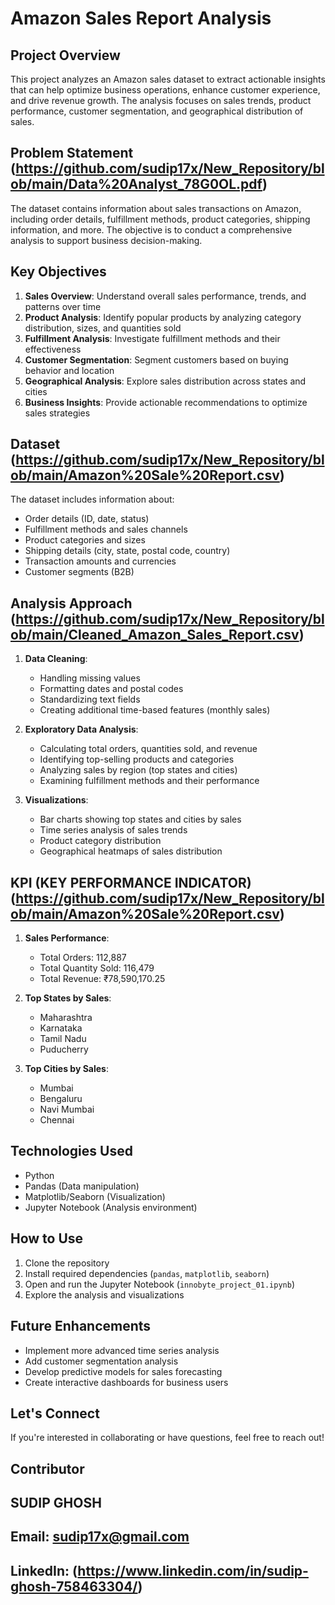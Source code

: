 # Amazon Sales Report Analysis

## Project Overview

This project analyzes an Amazon sales dataset to extract actionable insights that can help optimize business operations, enhance customer experience, and drive revenue growth. The analysis focuses on sales trends, product performance, customer segmentation, and geographical distribution of sales.

## Problem Statement (https://github.com/sudip17x/New_Repository/blob/main/Data%20Analyst_78G0OL.pdf)

The dataset contains information about sales transactions on Amazon, including order details, fulfillment methods, product categories, shipping information, and more. The objective is to conduct a comprehensive analysis to support business decision-making.

## Key Objectives

1. **Sales Overview**: Understand overall sales performance, trends, and patterns over time
2. **Product Analysis**: Identify popular products by analyzing category distribution, sizes, and quantities sold
3. **Fulfillment Analysis**: Investigate fulfillment methods and their effectiveness
4. **Customer Segmentation**: Segment customers based on buying behavior and location
5. **Geographical Analysis**: Explore sales distribution across states and cities
6. **Business Insights**: Provide actionable recommendations to optimize sales strategies

## Dataset (https://github.com/sudip17x/New_Repository/blob/main/Amazon%20Sale%20Report.csv)

The dataset includes information about:
- Order details (ID, date, status)
- Fulfillment methods and sales channels
- Product categories and sizes
- Shipping details (city, state, postal code, country)
- Transaction amounts and currencies
- Customer segments (B2B)

## Analysis Approach (https://github.com/sudip17x/New_Repository/blob/main/Cleaned_Amazon_Sales_Report.csv)

1. **Data Cleaning**:
   - Handling missing values
   - Formatting dates and postal codes
   - Standardizing text fields
   - Creating additional time-based features (monthly sales)

2. **Exploratory Data Analysis**:
   - Calculating total orders, quantities sold, and revenue
   - Identifying top-selling products and categories
   - Analyzing sales by region (top states and cities)
   - Examining fulfillment methods and their performance

3. **Visualizations**:
   - Bar charts showing top states and cities by sales
   - Time series analysis of sales trends
   - Product category distribution
   - Geographical heatmaps of sales distribution

## KPI (KEY PERFORMANCE INDICATOR) (https://github.com/sudip17x/New_Repository/blob/main/Amazon%20Sale%20Report.csv)

1. **Sales Performance**:
   - Total Orders: 112,887
   - Total Quantity Sold: 116,479
   - Total Revenue: ₹78,590,170.25

2. **Top States by Sales**:
   - Maharashtra
   - Karnataka
   - Tamil Nadu
   - Puducherry

3. **Top Cities by Sales**:
   - Mumbai
   - Bengaluru
   - Navi Mumbai
   - Chennai

## Technologies Used

- Python
- Pandas (Data manipulation)
- Matplotlib/Seaborn (Visualization)
- Jupyter Notebook (Analysis environment)

## How to Use

1. Clone the repository
2. Install required dependencies (`pandas`, `matplotlib`, `seaborn`)
3. Open and run the Jupyter Notebook (`innobyte_project_01.ipynb`)
4. Explore the analysis and visualizations

## Future Enhancements

- Implement more advanced time series analysis
- Add customer segmentation analysis
- Develop predictive models for sales forecasting
- Create interactive dashboards for business users

## Let's Connect

If you're interested in collaborating or have questions, feel free to reach out!


## Contributor
## SUDIP GHOSH
## Email: sudip17x@gmail.com
## LinkedIn: (https://www.linkedin.com/in/sudip-ghosh-758463304/)
